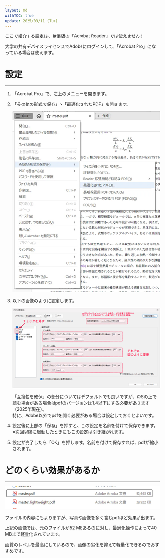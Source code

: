 ```yaml
---
layout: md
withTOC: true
update: 2025/03/11 (Tue)
---
```


<aside class="bulb">
  <div>
  ここで紹介する設定は、無償版の「Acrobat Reader」では使えません！

  大学の共有デバイスライセンスでAdobeにログインして、「Acrobat Pro」になっている場合は使えます。
  </div>
</aside>

# 設定

---

1. 「Acrobat Pro」で、左上のメニューを開きます。
2. 「その他の形式で保存」>「最適化されたPDF」を開きます。    

    ![「その他の形式で保存」>「最適化されたPDF」](image1.png  "max-width=700px 「「その他の形式で保存」>「最適化されたPDF」")
3. 以下の画像のように設定します。

    ![最適化の設定](image2.png  "max-width=700px 最適化の設定")
    
    「互換性を確保」の部分についてはデフォルトでも良いですが、iOSの上で読む場合がある場合はpdfのバージョンは1.4以下にする必要があります（2025年現在）。    
    特に、Adobe以外でpdfを開く必要がある場合は設定しておくとよいです。

4. 設定後に上部の「保存」を押すと、この設定を名前を付けて保存できます。<br>
   ※次回以降に起動したときにもこの設定は引き継がれます。
5. 設定が完了したら「OK」を押します。名前を付けて保存すれば、pdfが縮小されます。

# どのくらい効果があるか

---

![軽量化前と後の比較](image3.png  "max-width=700px 軽量化前と後の比較")

ファイルの内容にもよりますが、写真や画像を多く含むpdfほど効果が出ます。

上記の画像では、元のファイルが52 MBあるのに対し、最適化操作によって40 MBまで軽量化されています。

画質のレベルを最高にしているので、画像の劣化を抑えて軽量化できるのでおすすめです。